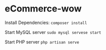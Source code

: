 # eCommerce-wow

Install Dependencies:
`composer install`

Start MySQL server 
`sudo mysql servese start`

Start PHP server
`php artisan serve`
